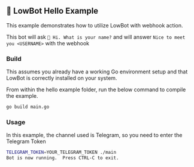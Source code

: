 ## 🤖 LowBot Hello Example

This example demonstrates how to utilize LowBot with webhook action.

This bot will ask `👋 Hi. What is your name?` and will answer `Nice to meet you <USERNAME>` with the webhook

### Build

This assumes you already have a working Go environment setup and that
LowBot is correctly installed on your system.

From within the hello example folder, run the below command to compile the
example.

```sh
go build main.go
```

### Usage

In this example, the channel used is Telegram, so you need to enter the Telegram Token

```sh
TELEGRAM_TOKEN=YOUR_TELEGRAM_TOKEN ./main
Bot is now running.  Press CTRL-C to exit.
```